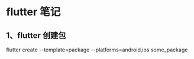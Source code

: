 # flutter 笔记

## 1、flutter 创建包

flutter create --template=package --platforms=android,ios some_package


